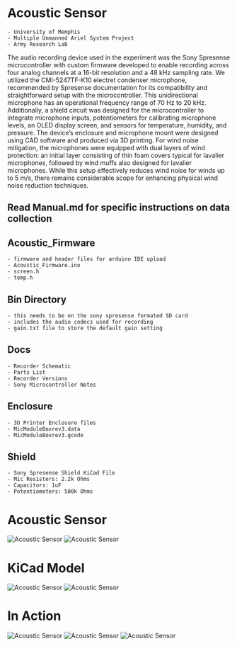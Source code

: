 # Acoustic Sensor
	- University of Memphis
	- Multiple Unmanned Ariel System Project
	- Army Research Lab


The audio recording device used in the experiment was the Sony Spresense microcontroller with custom firmware developed to enable recording across four analog channels at a 16-bit resolution and a 48 kHz sampling rate. We utilized the CMI-5247TF-K10 electret condenser microphone, recommended by Spresense documentation for its compatibility and straightforward setup with the microcontroller. This unidirectional microphone has an operational frequency range of 70 Hz to 20 kHz. Additionally, a shield circuit was designed for the microcontroller to integrate microphone inputs, potentiometers for calibrating microphone levels, an OLED display screen, and sensors for temperature, humidity, and pressure. The device’s enclosure and microphone mount were designed using CAD software and produced via 3D printing. For wind noise mitigation, the microphones were equipped with dual layers of wind protection: an initial layer consisting of thin foam covers typical for lavalier microphones, followed by wind muffs also designed for lavalier microphones. While this setup effectively reduces wind noise for winds up to 5 m/s, there remains considerable scope for enhancing physical wind noise reduction techniques.


## Read Manual.md for specific instructions on data collection

## Acoustic_Firmware
	- firmware and header files for arduino IDE upload
	- Acoustic_Firmware.ino
	- screen.h
	- temp.h

## Bin Directory
	- this needs to be on the sony spresense formated SD card
	- includes the audio codecs used for recording
	- gain.txt file to store the default gain setting

## Docs
	- Recorder Schematic
	- Parts List
	- Recorder Versions
	- Sony Microcontroller Notes

## Enclosure
	- 3D Printer Enclosure files
	- MicModuleBoxrev3.data
	- MicModuleBoxrev3.gcode

## Shield
	- Sony Spresense Shield KiCad File
	- Mic Resisters: 2.2k Ohms
	- Capacitors: 1uF
	- Potentiometers: 500k Ohms





# Acoustic Sensor
![Acoustic Sensor](media/sensor_1.png)
![Acoustic Sensor](media/sensor_3.jpeg)

# KiCad Model
![Acoustic Sensor](media/PCB_Image.jpeg)
![Acoustic Sensor](media/sensor_2.jpeg)

# In Action
![Acoustic Sensor](media/hex.jpeg)
![Acoustic Sensor](media/angel_bullet2.jpeg)
![Acoustic Sensor](media/angel_bullet1.jpeg)
